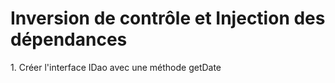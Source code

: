 <h1>Inversion de contrôle et Injection des dépendances</h1>
<p>1. Créer l'interface IDao avec une méthode getDate</p>

 
 
